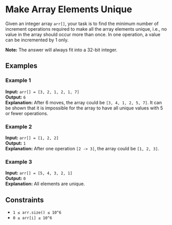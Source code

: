 # Make Array Elements Unique

Given an integer array `arr[]`, your task is to find the minimum number of increment operations required to make all the array elements unique, i.e., no value in the array should occur more than once. In one operation, a value can be incremented by 1 only.

**Note:** The answer will always fit into a 32-bit integer.

## Examples

### Example 1
**Input:** `arr[] = [3, 2, 1, 2, 1, 7]`  
**Output:** `6`  
**Explanation:** After 6 moves, the array could be `[3, 4, 1, 2, 5, 7]`. It can be shown that it is impossible for the array to have all unique values with 5 or fewer operations.

### Example 2
**Input:** `arr[] = [1, 2, 2]`  
**Output:** `1`  
**Explanation:** After one operation `[2 -> 3]`, the array could be `[1, 2, 3]`.

### Example 3
**Input:** `arr[] = [5, 4, 3, 2, 1]`  
**Output:** `0`  
**Explanation:** All elements are unique.

## Constraints
- `1 ≤ arr.size() ≤ 10^6`
- `0 ≤ arr[i] ≤ 10^6`
































